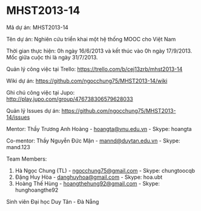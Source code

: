 MHST2013-14
===========

Mã dự án: MHST2013-14

Tên dự án: Nghiên cứu triển khai một hệ thống MOOC cho Việt Nam

Thời gian thực hiện: 0h ngày 16/6/2013 và kết thúc vào 0h ngày 17/9/2013. Mốc giữa cuộc thi là ngày 31/7/2013.

Quản lý công việc tại Trello: https://trello.com/b/cej13zrb/mhst2013-14

Wiki dự án: https://github.com/ngocchung75/MHST2013-14/wiki

Ghi chú công việc tại Jupo: http://play.jupo.com/group/476738306579628033

Quản lý Issues dự án: https://github.com/ngocchung75/MHST2013-14/issues

Mentor: Thầy Trương Anh Hoàng - hoangta@vnu.edu.vn - Skype: hoangta

Co-mentor: Thầy Nguyễn Đức Mận - mannd@duytan.edu.vn - Skype: mand.123

Team Members:

1. Hà Ngọc Chung (TL) - ngocchung75@gmail.com - Skype: chungtoocqb
2. Đặng Huy Hòa - danghuyhoa@gmail.com - Skype: hoa.ubt
3. Hoàng Thế Hùng - hoangthehung92@gmail.com - Skype: hunghoangthe92

Sinh viên Đại học Duy Tân - Đà Nẵng
